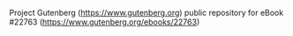 Project Gutenberg (https://www.gutenberg.org) public repository for eBook #22763 (https://www.gutenberg.org/ebooks/22763)

